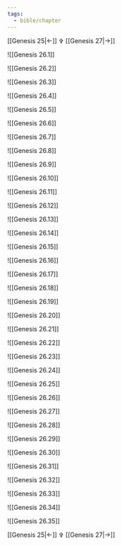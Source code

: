 ```yaml
---
tags:
  - bible/chapter
---
```


[[Genesis 25|<-]] ✞ [[Genesis 27|->]]

![[Genesis 26.1]]

![[Genesis 26.2]]

![[Genesis 26.3]]

![[Genesis 26.4]]

![[Genesis 26.5]]

![[Genesis 26.6]]

![[Genesis 26.7]]

![[Genesis 26.8]]

![[Genesis 26.9]]

![[Genesis 26.10]]

![[Genesis 26.11]]

![[Genesis 26.12]]

![[Genesis 26.13]]

![[Genesis 26.14]]

![[Genesis 26.15]]

![[Genesis 26.16]]

![[Genesis 26.17]]

![[Genesis 26.18]]

![[Genesis 26.19]]

![[Genesis 26.20]]

![[Genesis 26.21]]

![[Genesis 26.22]]

![[Genesis 26.23]]

![[Genesis 26.24]]

![[Genesis 26.25]]

![[Genesis 26.26]]

![[Genesis 26.27]]

![[Genesis 26.28]]

![[Genesis 26.29]]

![[Genesis 26.30]]

![[Genesis 26.31]]

![[Genesis 26.32]]

![[Genesis 26.33]]

![[Genesis 26.34]]

![[Genesis 26.35]]

[[Genesis 25|<-]] ✞ [[Genesis 27|->]]
